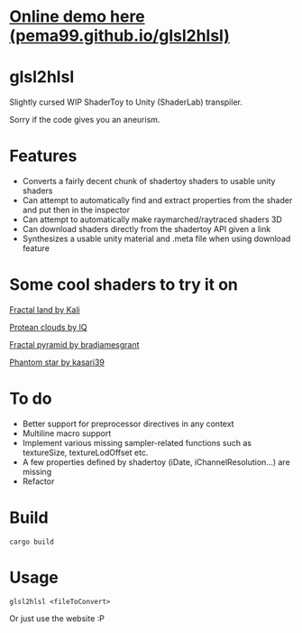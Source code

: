 # [Online demo here (pema99.github.io/glsl2hlsl)](https://pema99.github.io/glsl2hlsl)

# glsl2hlsl

Slightly cursed WIP ShaderToy to Unity (ShaderLab) transpiler.

Sorry if the code gives you an aneurism.

# Features

- Converts a fairly decent chunk of shadertoy shaders to usable unity shaders
- Can attempt to automatically find and extract properties from the shader and put then in the inspector
- Can attempt to automatically make raymarched/raytraced shaders 3D
- Can download shaders directly from the shadertoy API given a link
- Synthesizes a usable unity material and .meta file when using download feature

# Some cool shaders to try it on

[Fractal land by Kali](https://www.shadertoy.com/view/XsBXWt)

[Protean clouds by IQ](https://www.shadertoy.com/view/3l23Rh)

[Fractal pyramid by bradjamesgrant](https://www.shadertoy.com/view/tsXBzS)

[Phantom star by kasari39](https://www.shadertoy.com/view/ttKGDt)

# To do

- Better support for preprocessor directives in any context
- Multiline macro support
- Implement various missing sampler-related functions such as textureSize, textureLodOffset etc.
- A few properties defined by shadertoy (iDate, iChannelResolution...) are missing
- Refactor

# Build

`cargo build`

# Usage

`glsl2hlsl <fileToConvert>`

Or just use the website :P
